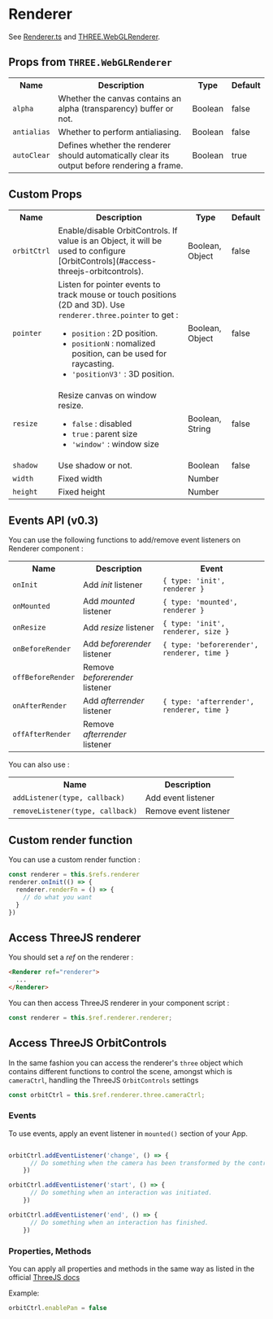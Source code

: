 # Renderer

See [Renderer.ts](https://github.com/troisjs/trois/blob/master/src/core/Renderer.ts) and [THREE.WebGLRenderer](https://threejs.org/docs/#api/en/renderers/WebGLRenderer).

## Props from `THREE.WebGLRenderer`

<table>
  <tbody>
    <tr>
      <th>Name</th>
      <th>Description</th>
      <th>Type</th>
      <th>Default</th>
    </tr>
    <tr>
      <td><code>alpha</code></td>
      <td>Whether the canvas contains an alpha (transparency) buffer or not.</td>
      <td>Boolean</td>
      <td>false</td>
    </tr>
    <tr>
      <td><code>antialias</code></td>
      <td>Whether to perform antialiasing.</td>
      <td>Boolean</td>
      <td>false</td>
    </tr>
    <tr>
      <td><code>autoClear</code></td>
      <td>Defines whether the renderer should automatically clear its output before rendering a frame.</td>
      <td>Boolean</td>
      <td>true</td>
    </tr>
  </tbody>
</table>

## Custom Props

<table>
  <tbody>
    <tr>
      <th>Name</th>
      <th>Description</th>
      <th>Type</th>
      <th>Default</th>
    </tr>
    <tr>
      <td><code>orbitCtrl</code></td>
      <td>Enable/disable OrbitControls. If value is an Object, it will be used to configure [OrbitControls](#access-threejs-orbitcontrols).</td>
      <td>Boolean, Object</td>
      <td>false</td>
    </tr>
    <tr>
      <td><code>pointer</code></td>
      <td>
        Listen for pointer events to track mouse or touch positions (2D and 3D). Use <code>renderer.three.pointer</code> to get :
        <ul>
          <li><code>position</code> : 2D position.</li>
          <li><code>positionN</code> : nomalized position, can be used for raycasting.</li>
          <li><code>'positionV3'</code> : 3D position.</li>
        </ul>
      </td>
      <td>Boolean, Object</td>
      <td>false</td>
    </tr>
    <tr>
      <td><code>resize</code></td>
      <td>
        Resize canvas on window resize.
        <ul>
          <li><code>false</code> : disabled</li>
          <li><code>true</code> : parent size</li>
          <li><code>'window'</code> : window size</li>
        </ul>
      </td>
      <td>Boolean, String</td>
      <td>false</td>
    </tr>
    <tr>
      <td><code>shadow</code></td>
      <td>Use shadow or not.</td>
      <td>Boolean</td>
      <td>false</td>
    </tr>
    <tr>
      <td><code>width</code></td>
      <td>Fixed width</td>
      <td>Number</td>
      <td></td>
    </tr>
    <tr>
      <td><code>height</code></td>
      <td>Fixed height</td>
      <td>Number</td>
      <td></td>
    </tr>
  </tbody>
</table>

## Events API (v0.3)

You can use the following functions to add/remove event listeners on Renderer component :

<table>
  <tbody>
    <tr>
      <th>Name</th>
      <th>Description</th>
      <th>Event </th>
    </tr>
    <tr>
      <td><code>onInit</code></td>
      <td>Add <em>init</em> listener</td>
      <td><code>{ type: 'init', renderer }</code></td>
    </tr>
    <tr>
      <td><code>onMounted</code></td>
      <td>Add <em>mounted</em> listener</td>
      <td><code>{ type: 'mounted', renderer }</code></td>
    </tr>
    <tr>
      <td><code>onResize</code></td>
      <td>Add <em>resize</em> listener</td>
      <td><code>{ type: 'init', renderer, size }</code></td>
    </tr>
    <tr>
      <td><code>onBeforeRender</code></td>
      <td>Add <em>beforerender</em> listener</td>
      <td><code>{ type: 'beforerender', renderer, time }</code></td>
    </tr>
    <tr>
      <td><code>offBeforeRender</code></td>
      <td>Remove <em>beforerender</em> listener</td>
      <td></td>
    </tr>
    <tr>
      <td><code>onAfterRender</code></td>
      <td>Add <em>afterrender</em> listener</td>
      <td><code>{ type: 'afterrender', renderer, time }</code></td>
    </tr>
    <tr>
      <td><code>offAfterRender</code></td>
      <td>Remove <em>afterrender</em> listener</td>
      <td></td>
    </tr>
  </tbody>
</table>


You can also use :

<table>
  <tbody>
    <tr>
      <th>Name</th>
      <th>Description</th>
    </tr>
    <tr>
      <td><code>addListener(type, callback)</code></td>
      <td>Add event listener</td>
    </tr>
    <tr>
      <td><code>removeListener(type, callback)</code></td>
      <td>Remove event listener</td>
    </tr>
  </tbody>
</table>

## Custom render function

You can use a custom render function :

```js
const renderer = this.$refs.renderer
renderer.onInit(() => {
  renderer.renderFn = () => {
    // do what you want
  }
})
```

## Access ThreeJS renderer

You should set a *ref* on the renderer :

```html
<Renderer ref="renderer">
  ...
</Renderer>
```

You can then access ThreeJS renderer in your component script :

```js
const renderer = this.$ref.renderer.renderer;
```

## Access ThreeJS OrbitControls

In the same fashion you can access the renderer's `three` object which contains different functions to control the scene, amongst which is `cameraCtrl`, handling the ThreeJS `OrbitControls` settings

```js
const orbitCtrl = this.$ref.renderer.three.cameraCtrl;
```

### Events

To use events, apply an event listener in `mounted()` section of your App.

```js

orbitCtrl.addEventListener('change', () => {
      // Do something when the camera has been transformed by the controls.
    })

orbitCtrl.addEventListener('start', () => {
      // Do something when an interaction was initiated.
    })

orbitCtrl.addEventListener('end', () => {
      // Do something when an interaction has finished.
    })

```


### Properties, Methods
You can apply all properties and methods in the same way as listed in the official [ThreeJS docs](https://threejs.org/docs/?q=orbit#examples/en/controls/OrbitControls)

Example:

```js
orbitCtrl.enablePan = false
```